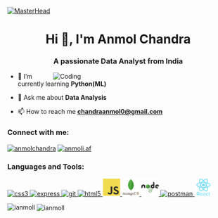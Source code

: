 [![MasterHead](https://www.aalpha.net/wp-content/uploads/2020/12/full-stack-development.gif)](https://media.licdn.com/dms/image/C4D03AQFhAkJNw8qkOA/profile-displayphoto-shrink_800_800/0/1667940890441?e=1697068800&v=beta&t=z6aZr3gs4HG-QM4GAzJaNPr8AU1Hrg--6oiq5TzTY-g)
<h1 align="center">Hi 👋, I'm Anmol Chandra</h1>
<h3 align="center">A passionate Data Analyst from India</h3>
<img align="right" alt="Coding" width="400" src = "https://media1.tenor.com/images/cd37fa49c983ac905df0016fd5b6a2ee/tenor.gif?itemid=13165216">

- 🌱 I’m currently learning **Python(ML)**

- 💬 Ask me about **Data Analysis**

- 📫 How to reach me **chandraanmol0@gmail.com**

<h3 align="left">Connect with me:</h3>
<p align="left">
<a href="https://linkedin.com/in/anmolchandra" target="blank"><img align="center" src="https://raw.githubusercontent.com/rahuldkjain/github-profile-readme-generator/master/src/images/icons/Social/linked-in-alt.svg" alt="anmolchandra" height="30" width="40" /></a>
<a href="https://instagram.com/anmoli.af" target="blank"><img align="center" src="https://raw.githubusercontent.com/rahuldkjain/github-profile-readme-generator/master/src/images/icons/Social/instagram.svg" alt="anmoli.af" height="30" width="40" /></a>
</p>

<h3 align="left">Languages and Tools:</h3>
<p align="left"> <a href="https://www.w3schools.com/css/" target="_blank" rel="noreferrer"> <img src="https://ioaglobal.org/uploads/1693454753.jpg" alt="css3" width="40" height="40"/> </a> <a href="https://expressjs.com" target="_blank" rel="noreferrer"> <img src="[https://raw.githubusercontent.com/devicons/devicon/master/icons/express/express-original-wordmark.svg](https://optim.tildacdn.one/tild6238-3035-4335-a333-306335373139/-/format/webp/IMG_3349.jpg.webp)" alt="express" width="40" height="40"/> </a> <a href="https://git-scm.com/" target="_blank" rel="noreferrer"> <img src="[https://www.vectorlogo.zone/logos/git-scm/git-scm-icon.svg](https://res.cloudinary.com/hevo/images/c_scale,w_448,h_119,dpr_1.25/f_webp,q_auto:best/v1685891356/hevo-learn-1/Power-BI-Power-BI-logo/Power-BI-Power-BI-logo.png?_i=AA)" alt="git" width="40" height="40"/> </a> <a href="https://www.w3.org/html/" target="_blank" rel="noreferrer"> <img src="[https://raw.githubusercontent.com/devicons/devicon/master/icons/html5/html5-original-wordmark.svg](https://upload.wikimedia.org/wikipedia/commons/thumb/0/0a/Python.svg/270px-Python.svg.png)" alt="html5" width="40" height="40"/> </a> <a href="https://developer.mozilla.org/en-US/docs/Web/JavaScript" target="_blank" rel="noreferrer"> <img src="https://raw.githubusercontent.com/devicons/devicon/master/icons/javascript/javascript-original.svg" alt="javascript" width="40" height="40"/> </a> <a href="https://www.mongodb.com/" target="_blank" rel="noreferrer"> <img src="https://raw.githubusercontent.com/devicons/devicon/master/icons/mongodb/mongodb-original-wordmark.svg" alt="mongodb" width="40" height="40"/> </a> <a href="https://nodejs.org" target="_blank" rel="noreferrer"> <img src="https://raw.githubusercontent.com/devicons/devicon/master/icons/nodejs/nodejs-original-wordmark.svg" alt="nodejs" width="40" height="40"/> </a> <a href="https://postman.com" target="_blank" rel="noreferrer"> <img src="https://www.vectorlogo.zone/logos/getpostman/getpostman-icon.svg" alt="postman" width="40" height="40"/> </a> <a href="https://reactjs.org/" target="_blank" rel="noreferrer"> <img src="https://raw.githubusercontent.com/devicons/devicon/master/icons/react/react-original-wordmark.svg" alt="react" width="40" height="40"/> </a> </p>

<p><img align="left" src="https://github-readme-stats.vercel.app/api/top-langs?username=ianmoll&show_icons=true&locale=en&layout=compact" alt="ianmoll" /></p>

<p>&nbsp;<img align="center" src="https://github-readme-stats.vercel.app/api?username=ianmoll&show_icons=true&locale=en" alt="ianmoll" /></p>

